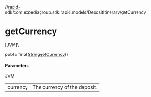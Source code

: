 //[rapid-sdk](../../../index.md)/[com.expediagroup.sdk.rapid.models](../index.md)/[DepositItinerary](index.md)/[getCurrency](get-currency.md)

# getCurrency

[JVM]\

public final [String](https://docs.oracle.com/javase/8/docs/api/java/lang/String.html)[getCurrency](get-currency.md)()

#### Parameters

JVM

| | |
|---|---|
| currency | The currency of the deposit. |
